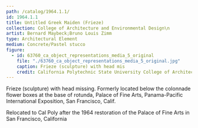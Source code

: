 ```yaml
---
path: /catalog/1964.1.1/
id: 1964.1.1
title: Untitled Greek Maiden (Frieze)
collection: College of Architecture and Environmental Design\n
artist: Bernard Maybeck;Bruno Louis Zimm
type: Architectural Element
medium: Concrete/Pastel stucco 
figure:
  - id: 63760_ca_object_representations_media_5_original
    file: "./63760_ca_object_representations_media_5_original.jpg"
    caption: Frieze (sculpture) with head mis
    credit: California Polytechnic State University College of Architecture and Environmental Design
---
```

Frieze (sculpture) with head missing. Formerly located below the colonnade flower boxes at the base of rotunda, Palace of Fine Arts, Panama-Pacific International Exposition, San Francisco, Calif.

Relocated to Cal Poly after the 1964 restoration of the Palace of Fine Arts in San Francisco, California 
